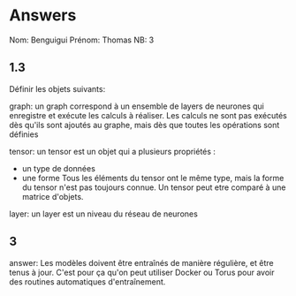 # Answers

Nom: Benguigui
Prénom: Thomas
NB: 3

## 1.3
Définir les objets suivants:

graph: un graph correspond à un ensemble de layers de neurones qui enregistre et exécute les calculs à réaliser.
Les calculs ne sont pas exécutés dès qu'ils sont ajoutés au graphe, mais dès que toutes les opérations sont définies

tensor: un tensor est un objet qui a plusieurs propriétés :
- un type de données
- une forme
Tous les éléments du tensor ont le même type, mais la forme du tensor n'est pas toujours connue.
Un tensor peut etre comparé à une matrice d'objets.

layer: un layer est un niveau du réseau de neurones

## 3
answer:
Les modèles doivent être entraînés de manière régulière, et être tenus à jour. C'est pour ça qu'on peut utiliser Docker ou Torus pour avoir des routines automatiques d'entraînement.
